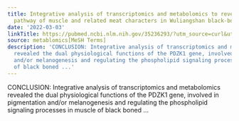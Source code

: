 ```yaml
---
title: Integrative analysis of transcriptomics and metabolomics to reveal the melanogenesis
  pathway of muscle and related meat characters in Wuliangshan black-boned chickens
date: '2022-03-03'
linkTitle: https://pubmed.ncbi.nlm.nih.gov/35236293/?utm_source=curl&utm_medium=rss&utm_campaign=pubmed-2&utm_content=1Zkrxt7ktlCbHBXEV3v65xxSnkSWNsJ1A6Fq3gBniKhGfIUslK&fc=20210907212339&ff=20220305195651&v=2.17.5
source: metablomics[MeSH Terms]
description: 'CONCLUSION: Integrative analysis of transcriptomics and metabolomics
  revealed the dual physiological functions of the PDZK1 gene, involved in pigmentation
  and/or melanogenesis and regulating the phospholipid signaling processes in muscle
  of black boned ...'
---
```

CONCLUSION: Integrative analysis of transcriptomics and metabolomics revealed the dual physiological functions of the PDZK1 gene, involved in pigmentation and/or melanogenesis and regulating the phospholipid signaling processes in muscle of black boned ...